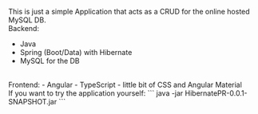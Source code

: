 This is just a simple Application that acts as a CRUD for the online hosted MySQL DB.
<br>
Backend:
- Java
- Spring (Boot/Data) with Hibernate
- MySQL for the DB
<br>
Frontend:
- Angular
- TypeScript
- little bit of CSS and Angular Material
<br>
If you want to try the application yourself:
```
java -jar HibernatePR-0.0.1-SNAPSHOT.jar
```
